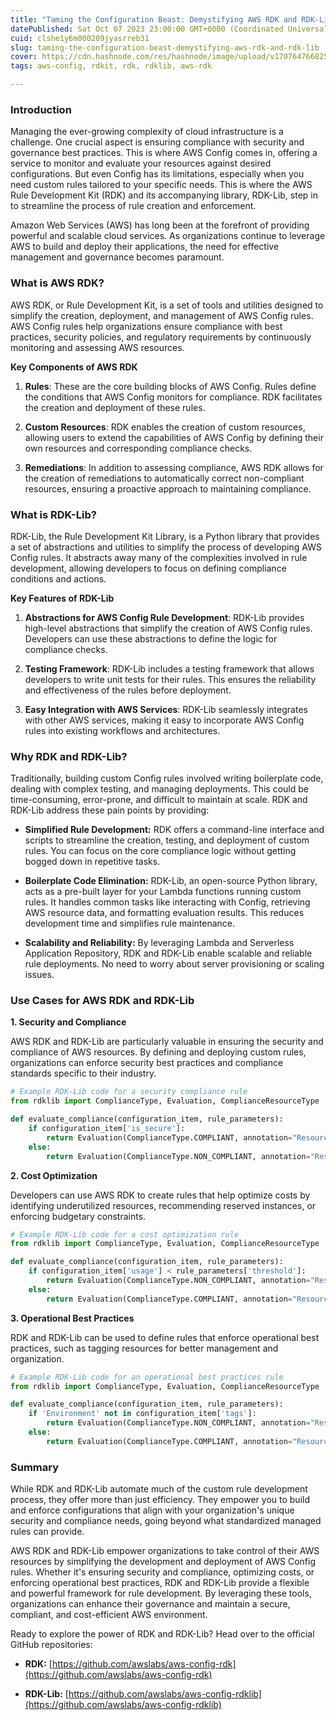 ```yaml
---
title: "Taming the Configuration Beast: Demystifying AWS RDK and RDK-Lib"
datePublished: Sat Oct 07 2023 23:00:00 GMT+0000 (Coordinated Universal Time)
cuid: clshe1y6m000209jyasrreb31
slug: taming-the-configuration-beast-demystifying-aws-rdk-and-rdk-lib
cover: https://cdn.hashnode.com/res/hashnode/image/upload/v1707647668256/7c9fdbfd-d65d-45d5-9c55-c3e3d976cadb.png
tags: aws-config, rdkit, rdk, rdklib, aws-rdk

---
```


### Introduction

Managing the ever-growing complexity of cloud infrastructure is a challenge. One crucial aspect is ensuring compliance with security and governance best practices. This is where AWS Config comes in, offering a service to monitor and evaluate your resources against desired configurations. But even Config has its limitations, especially when you need custom rules tailored to your specific needs. This is where the AWS Rule Development Kit (RDK) and its accompanying library, RDK-Lib, step in to streamline the process of rule creation and enforcement.

Amazon Web Services (AWS) has long been at the forefront of providing powerful and scalable cloud services. As organizations continue to leverage AWS to build and deploy their applications, the need for effective management and governance becomes paramount.

### What is AWS RDK?

AWS RDK, or Rule Development Kit, is a set of tools and utilities designed to simplify the creation, deployment, and management of AWS Config rules. AWS Config rules help organizations ensure compliance with best practices, security policies, and regulatory requirements by continuously monitoring and assessing AWS resources.

**Key Components of AWS RDK**

1. **Rules**: These are the core building blocks of AWS Config. Rules define the conditions that AWS Config monitors for compliance. RDK facilitates the creation and deployment of these rules.
    
2. **Custom Resources**: RDK enables the creation of custom resources, allowing users to extend the capabilities of AWS Config by defining their own resources and corresponding compliance checks.
    
3. **Remediations**: In addition to assessing compliance, AWS RDK allows for the creation of remediations to automatically correct non-compliant resources, ensuring a proactive approach to maintaining compliance.
    

### What is RDK-Lib?

RDK-Lib, the Rule Development Kit Library, is a Python library that provides a set of abstractions and utilities to simplify the process of developing AWS Config rules. It abstracts away many of the complexities involved in rule development, allowing developers to focus on defining compliance conditions and actions.

**Key Features of RDK-Lib**

1. **Abstractions for AWS Config Rule Development**: RDK-Lib provides high-level abstractions that simplify the creation of AWS Config rules. Developers can use these abstractions to define the logic for compliance checks.
    
2. **Testing Framework**: RDK-Lib includes a testing framework that allows developers to write unit tests for their rules. This ensures the reliability and effectiveness of the rules before deployment.
    
3. **Easy Integration with AWS Services**: RDK-Lib seamlessly integrates with other AWS services, making it easy to incorporate AWS Config rules into existing workflows and architectures.
    

### **Why RDK and RDK-Lib?**

Traditionally, building custom Config rules involved writing boilerplate code, dealing with complex testing, and managing deployments. This could be time-consuming, error-prone, and difficult to maintain at scale. RDK and RDK-Lib address these pain points by providing:

* **Simplified Rule Development:** RDK offers a command-line interface and scripts to streamline the creation, testing, and deployment of custom rules. You can focus on the core compliance logic without getting bogged down in repetitive tasks.
    
* **Boilerplate Code Elimination:** RDK-Lib, an open-source Python library, acts as a pre-built layer for your Lambda functions running custom rules. It handles common tasks like interacting with Config, retrieving AWS resource data, and formatting evaluation results. This reduces development time and simplifies rule maintenance.
    
* **Scalability and Reliability:** By leveraging Lambda and Serverless Application Repository, RDK and RDK-Lib enable scalable and reliable rule deployments. No need to worry about server provisioning or scaling issues.
    

### **Use Cases for AWS RDK and RDK-Lib**

**1\. Security and Compliance**

AWS RDK and RDK-Lib are particularly valuable in ensuring the security and compliance of AWS resources. By defining and deploying custom rules, organizations can enforce security best practices and compliance standards specific to their industry.

```python
# Example RDK-Lib code for a security compliance rule
from rdklib import ComplianceType, Evaluation, ComplianceResourceType

def evaluate_compliance(configuration_item, rule_parameters):
    if configuration_item['is_secure']:
        return Evaluation(ComplianceType.COMPLIANT, annotation="Resource is secure.")
    else:
        return Evaluation(ComplianceType.NON_COMPLIANT, annotation="Resource is not secure.")

```

**2\. Cost Optimization**

Developers can use AWS RDK to create rules that help optimize costs by identifying underutilized resources, recommending reserved instances, or enforcing budgetary constraints.

```python
# Example RDK-Lib code for a cost optimization rule
from rdklib import ComplianceType, Evaluation, ComplianceResourceType

def evaluate_compliance(configuration_item, rule_parameters):
    if configuration_item['usage'] < rule_parameters['threshold']:
        return Evaluation(ComplianceType.NON_COMPLIANT, annotation="Resource is underutilized.")
    else:
        return Evaluation(ComplianceType.COMPLIANT, annotation="Resource is optimally utilized.")
```

**3\. Operational Best Practices**

RDK and RDK-Lib can be used to define rules that enforce operational best practices, such as tagging resources for better management and organization.

```python
# Example RDK-Lib code for an operational best practices rule
from rdklib import ComplianceType, Evaluation, ComplianceResourceType

def evaluate_compliance(configuration_item, rule_parameters):
    if 'Environment' not in configuration_item['tags']:
        return Evaluation(ComplianceType.NON_COMPLIANT, annotation="Resource is missing required tag.")
    else:
        return Evaluation(ComplianceType.COMPLIANT, annotation="Resource is properly tagged.")
```

### **Summary**

While RDK and RDK-Lib automate much of the custom rule development process, they offer more than just efficiency. They empower you to build and enforce configurations that align with your organization's unique security and compliance needs, going beyond what standardized managed rules can provide.

AWS RDK and RDK-Lib empower organizations to take control of their AWS resources by simplifying the development and deployment of AWS Config rules. Whether it's ensuring security and compliance, optimizing costs, or enforcing operational best practices, RDK and RDK-Lib provide a flexible and powerful framework for rule development. By leveraging these tools, organizations can enhance their governance and maintain a secure, compliant, and cost-efficient AWS environment.

Ready to explore the power of RDK and RDK-Lib? Head over to the official GitHub repositories:

* **RDK:** [https://github.com/awslabs/aws-config-rdk](https://github.com/awslabs/aws-config-rdk)
    
* **RDK-Lib:** [https://github.com/awslabs/aws-config-rdklib](https://github.com/awslabs/aws-config-rdklib)